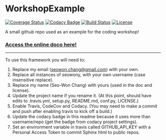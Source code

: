 # WorkshopExample

[![Coverage Status](https://codecov.io/gh/Samreay/WorkshopExample/branch/master/graph/badge.svg)](https://codecov.io/gh/Samreay/WorkshopExample)
[![Codacy Badge](https://api.codacy.com/project/badge/Grade/ea7ca374a79c4321952715a228a454f0)](https://www.codacy.com/app/samuelreay/WorkshopExample?utm_source=github.com&amp;utm_medium=referral&amp;utm_content=Samreay/WorkshopExample&amp;utm_campaign=Badge_Grade)
[![Build Status](https://img.shields.io/travis/Samreay/WorkshopExample.svg)](https://travis-ci.org/Samreay/WorkshopExample)
[![License](http://img.shields.io/badge/license-MIT-blue.svg?style=flat)](https://github.com/Samreay/blob/master/LICENSE)

A small github repo used as an example for the coding workshop!

### [Access the online doco here!](http://samreay.github.io/WorkshopExample)

-----------

To use this framework you will need to:


1. Replace my email (seowon.chang@gmail.com) with your own.
2. Replace all instances of seowony, with your own username (case insensitive replace).
3. Replace my name (Seo-Won Chang) with yours (used in the doc and license).
3. Update the project name if you rename it. (At this point, should have edits to .travis.yml, setup.py, README.md, conf.py, LICENSE.)
4. Enable Travis, CodeCov and Codacy. (You may need to make a commit and push after enabling travis to kick off a build.)
5. Update the codacy badge in this readme because it uses more than username/repo (get the badge from codacy project settings).
6. Set an environment variable in travis called GITHUB_API_KEY with a Personal Access Token to commit Sphinx html to public repos.